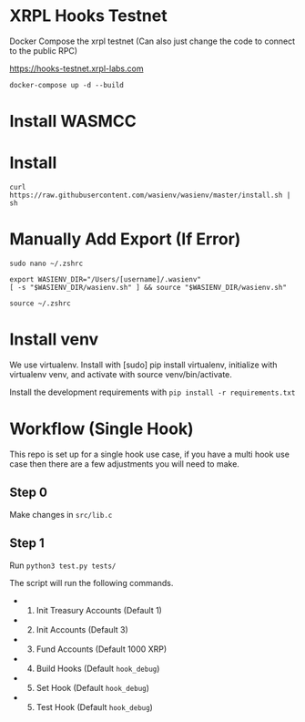 # XRPL Hooks Testnet

Docker Compose the xrpl testnet (Can also just change the code to connect to the public RPC)

https://hooks-testnet.xrpl-labs.com

`docker-compose up -d --build`

# Install WASMCC

# Install

`curl https://raw.githubusercontent.com/wasienv/wasienv/master/install.sh | sh`

# Manually Add Export (If Error)

`sudo nano ~/.zshrc`

```
export WASIENV_DIR="/Users/[username]/.wasienv"
[ -s "$WASIENV_DIR/wasienv.sh" ] && source "$WASIENV_DIR/wasienv.sh"
```

`source ~/.zshrc`

# Install venv

We use virtualenv. Install with [sudo] pip install virtualenv, initialize with virtualenv venv, and activate with source venv/bin/activate.

Install the development requirements with `pip install -r requirements.txt`

# Workflow (Single Hook)

This repo is set up for a single hook use case, if you have a multi hook use case then there are a few adjustments you will need to make.

## Step 0

Make changes in `src/lib.c`

## Step 1

Run `python3 test.py tests/`

The script will run the following commands.

* 1. Init Treasury Accounts (Default 1)
* 2. Init Accounts (Default 3)
* 3. Fund Accounts (Default 1000 XRP)
* 4. Build Hooks (Default `hook_debug`)
* 5. Set Hook (Default `hook_debug`)
* 5. Test Hook (Default `hook_debug`)

